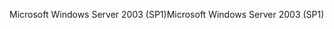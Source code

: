 <span data-ttu-id="f4af0-101">Microsoft Windows Server 2003 (SP1)</span><span class="sxs-lookup"><span data-stu-id="f4af0-101">Microsoft Windows Server 2003 (SP1)</span></span>